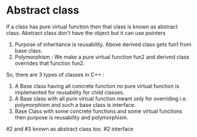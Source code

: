 # Abstract class

If a class has pure virtual function then that class is known as abstract class.
Abstract class don't have the object but it can use pointers 

1. Purpose of inheritance is reusability. Above derived class gets fun1 from base class.
2. Polymorphism : We make a pure virtual function fun2 and derived class overrides that function fun2.

So, there are 3 types of classes in C++ :
1. A Base class having all concrete function no pure virtual function is implemented for reusability for child classes.
2. A Base class with all pure virtual function meant only for overriding i.e. polymorphism and such a base class is interface.
3. Base Class with some concrete functions and some virtual functions then purpose is reusability and polymorphism.

#2 and #3 known as abstract class too.
#2 interface
